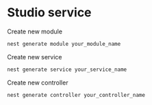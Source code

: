 # Studio service

Create new module

```bash
nest generate module your_module_name
```

Create new service

```bash
nest generate service your_service_name
```

Create new controller

```bash
nest generate controller your_controller_name
```
